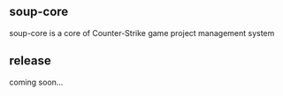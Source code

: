## soup-core
soup-core is a core of Counter-Strike game project management system

## release
coming soon...

